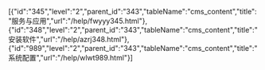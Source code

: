 [{"id":"345","level":"2","parent_id":"343","tableName":"cms_content","title":"服务与应用","url":"/help/fwyyy345.html"},{"id":"348","level":"2","parent_id":"343","tableName":"cms_content","title":"安装软件","url":"/help/azrj348.html"},{"id":"989","level":"2","parent_id":"343","tableName":"cms_content","title":"系统配置","url":"/help/wlwt989.html"}]